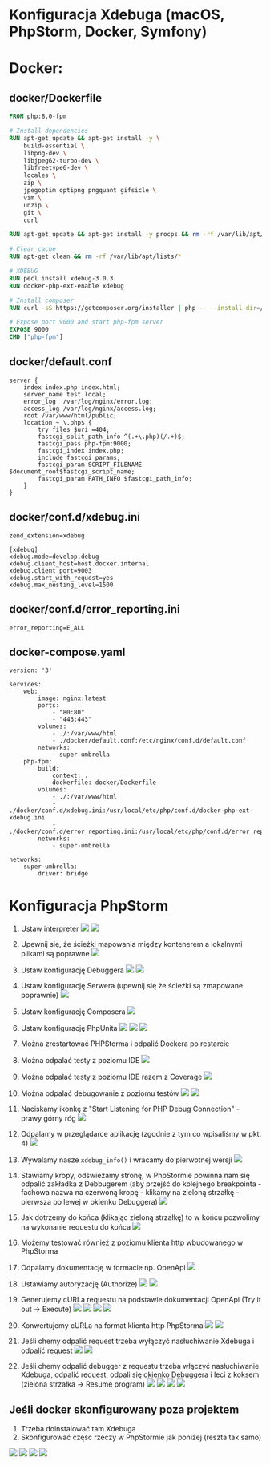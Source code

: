 # Konfiguracja Xdebuga (macOS, PhpStorm, Docker, Symfony)

# Docker:

## docker/Dockerfile
```dockerfile
FROM php:8.0-fpm

# Install dependencies
RUN apt-get update && apt-get install -y \
    build-essential \
    libpng-dev \
    libjpeg62-turbo-dev \
    libfreetype6-dev \
    locales \
    zip \
    jpegoptim optipng pngquant gifsicle \
    vim \
    unzip \
    git \
    curl

RUN apt-get update && apt-get install -y procps && rm -rf /var/lib/apt/lists/*

# Clear cache
RUN apt-get clean && rm -rf /var/lib/apt/lists/*

# XDEBUG
RUN pecl install xdebug-3.0.3
RUN docker-php-ext-enable xdebug

# Install composer
RUN curl -sS https://getcomposer.org/installer | php -- --install-dir=/usr/local/bin --filename=composer

# Expose port 9000 and start php-fpm server
EXPOSE 9000
CMD ["php-fpm"]
```

## docker/default.conf

```
server {
    index index.php index.html;
    server_name test.local;
    error_log  /var/log/nginx/error.log;
    access_log /var/log/nginx/access.log;
    root /var/www/html/public;
    location ~ \.php$ {
        try_files $uri =404;
        fastcgi_split_path_info ^(.+\.php)(/.+)$;
        fastcgi_pass php-fpm:9000;
        fastcgi_index index.php;
        include fastcgi_params;
        fastcgi_param SCRIPT_FILENAME $document_root$fastcgi_script_name;
        fastcgi_param PATH_INFO $fastcgi_path_info;
    }
}
```

## docker/conf.d/xdebug.ini

```
zend_extension=xdebug

[xdebug]
xdebug.mode=develop,debug
xdebug.client_host=host.docker.internal
xdebug.client_port=9003
xdebug.start_with_request=yes
xdebug.max_nesting_level=1500
```

## docker/conf.d/error_reporting.ini

```
error_reporting=E_ALL
```

## docker-compose.yaml

```
version: '3'

services:
    web:
        image: nginx:latest
        ports:
            - "80:80"
            - "443:443"
        volumes:
            - ./:/var/www/html
            - ./docker/default.conf:/etc/nginx/conf.d/default.conf
        networks:
            - super-umbrella
    php-fpm:
        build:
            context: .
            dockerfile: docker/Dockerfile
        volumes:
            - ./:/var/www/html
            - ./docker/conf.d/xdebug.ini:/usr/local/etc/php/conf.d/docker-php-ext-xdebug.ini
            - ./docker/conf.d/error_reporting.ini:/usr/local/etc/php/conf.d/error_reporting.ini
        networks:
            - super-umbrella

networks:
    super-umbrella:
        driver: bridge
```

# Konfiguracja PhpStorm

1. Ustaw interpreter
    ![](./resources/1.png)
    ![](./resources/2.png)

2. Upewnij się, że ścieżki mapowania między kontenerem a lokalnymi plikami są poprawne
    ![](./resources/3.png)

3. Ustaw konfigurację Debuggera
    ![](./resources/10.png)
    ![](./resources/11.png)

4. Ustaw konfigurację Serwera (upewnij się że ścieżki są zmapowane poprawnie)
    ![](./resources/18.png)

5. Ustaw konfigurację Composera
    ![](./resources/4.png)

6. Ustaw konfigurację PhpUnita
    ![](./resources/5.png)
    ![](./resources/6.png)
    ![](./resources/7.png)

7. Można zrestartować PHPStorma i odpalić Dockera po restarcie

8. Można odpalać testy z poziomu IDE
    ![](./resources/8.png)
9. Można odpalać testy z poziomu IDE razem z Coverage
    ![](./resources/9.png)
10. Można odpalać debugowanie z poziomu testów
    ![](./resources/12.png)
    ![](./resources/13.png)
11. Naciskamy ikonkę z "Start Listening for PHP Debug Connection" - prawy górny róg
    ![](./resources/14.png)
12. Odpalamy w przeglądarce aplikację (zgodnie z tym co wpisaliśmy w pkt. 4)
    ![](./resources/19.png)
13. Wywalamy nasze `xdebug_info()` i wracamy do pierwotnej wersji
    ![](./resources/15.png)
14. Stawiamy kropy, odświeżamy stronę, w PhpStormie powinna nam się odpalić zakładka z Debbugerem 
(aby przejść do kolejnego breakpointa - fachowa nazwa na czerwoną kropę - klikamy na zieloną strzałkę - pierwsza po lewej w okienku Debuggera)
    ![](./resources/16.png)
15. Jak dotrzemy do końca (klikając zieloną strzałkę) to w końcu pozwolimy na wykonanie requestu do końca
    ![](./resources/17.png)
16. Możemy testować również z poziomu klienta http wbudowanego w PhpStorma
17. Odpalamy dokumentację w formacie np. OpenApi
    ![](./resources/20.png)
18. Ustawiamy autoryzację (Authorize)
    ![](./resources/21.png)
    ![](./resources/22.png)
19. Generujemy cURLa requestu na podstawie dokumentacji OpenApi (Try it out -> Execute)
    ![](./resources/23.png)
    ![](./resources/24.png)
    ![](./resources/25.png)
    ![](./resources/26.png)
20. Konwertujemy cURLa na format klienta http PhpStorma
    ![](./resources/27.png)
    ![](./resources/28.png)
21. Jeśli chemy odpalić request trzeba wyłączyć nasłuchiwanie Xdebuga i odpalić request
    ![](./resources/29.png)
    ![](./resources/30.png)
22. Jeśli chemy odpalić debugger z requestu trzeba włączyć nasłuchiwanie Xdebuga, 
odpalić request, odpali się okienko Debuggera i leci z koksem (zielona strzałka -> Resume program)
    ![](./resources/31.png)
    ![](./resources/32.png)
    ![](./resources/33.png)
    ![](./resources/34.png)


## Jeśli docker skonfigurowany poza projektem 

1. Trzeba doinstalować tam Xdebuga 
2. Skonfigurować częśc rzeczy w PhpStormie jak poniżej (reszta tak samo)

![](./resources/35.png)
![](./resources/36.png)
![](./resources/37.png)
![](./resources/38.png)



